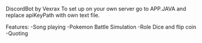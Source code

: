DiscordBot by Vexrax 
To set up on your own server go to APP.JAVA and replace apiKeyPath with own text file.

Features:
-Song playing
-Pokemon Battle Simulation
-Role Dice and flip coin
-Quoting

